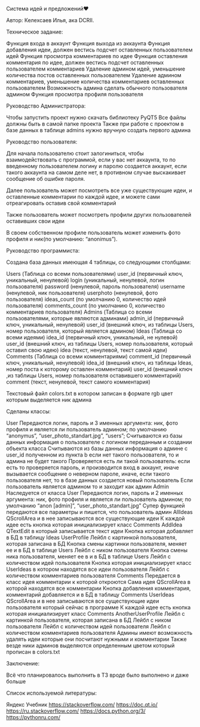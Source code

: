 Система идей и предложений❤️

Автор: Келехсаев Илья, ака DCRIl.


Техническое задание:

Функция входа в аккаунт
Функция выхода из аккаунта
Функция добавления идеи, должен вестись подсчет оставленных пользователем идей
Функция просмотра комментариев по идее
Функция оставления комментария по идее, должен вестись подсчет оставленных пользователем комментариев
Удаление админом идей, уменьшение количества постов оставленных пользователем
Удаление админом комментариев, уменьшение количества комментариев оставленных пользователем
Возможность админа сделать обычного пользователя админом
Функция просмотра профиля пользователя


Руководство Администратора:

Чтобы запустить проект нужно скачать библиотеку PyQT5
Все файлы должны быть в самой папке проекта
Также при работе с проектом в базе данных в таблице admins нужно вручную создать первого админа


Руководство пользователя:

Для начала пользователю стоит залогиниться, чтобы взаимодействовать с программой, если у вас нет аккаунта, то по введенному пользователем логину и паролю создается аккаунт, если такого аккаунта на самом деле нет, в противном случае выскакивает сообщение об ошибке пароля.

Далее пользователь может посмотреть все уже существующие идеи, и оставленные комментарии по каждой идее, и можете сами отреагировать оставив свой комментарий

Также пользователь может посмотреть профили других пользователей оставивших свои идеи

В своем собственном профиле пользователь может изменить фото профиля и ник(по умолчанию: “anonimus”).


Руководство программиста:

Создана база данных имеющая 4 таблицы, со следующими столбцами:

Users (Таблица со всеми пользователями)
user_id (первичный ключ, уникальный, ненулевой)
login (уникальный, ненулевой, логин пользователя)
password (ненулевой, пароль пользователя)
username (ненулевой, ник пользователя)
userphoto (ненулевой, фото пользователя)
ideas_count (по умолчанию 0, количество идей пользователя)
comments_count (по умолчанию 0, количество комментариев пользователя)
Admins (Таблица со всеми пользователями, которые являются админами) 
admin_id (первичный ключ, уникальный, ненулевой)
user_id (внешний ключ, из таблицы Users, номер пользователя, который является админом)
Ideas (Таблица со всеми идеями)
idea_id (первичный ключ, уникальный, не нулевой)
user_id (внешний ключ, из таблицы Users, номер пользователя, который оставил свою идею)
idea (текст, ненулевой, текст самой идеи)
Comments (Таблица со всеми комментариями)
comment_id (первичный ключ, уникальный, ненулевой)
idea_id (внешний ключ, из таблицы Ideas, номер поста к которому оставлен комментарий)
user_id (внешний ключ ,из  таблицы Users, номер пользователя оставившего комментарий)
comment (текст, ненулевой, текст самого комментария)

Текстовый файл colors.txt в котором записан в формате rgb цвет которым выделяется ник админа

Сделаны классы:


User
Передаются логин, пароль и 3 именных аргумента: ник, фото профиля и является ли пользователь админом; по умолчанию “anonymus”, “user_photo_standart.jpg”, “users”;
Считываются из базы данных информация о пользователе с логином переданным и создании объекта класса
Считываются из базы данных информация о админе с user_id полученном из пункта b если нет такого пользователя, то и админа не будет такого
Проверяется есть ли такой пользователь: если есть то проверяется пароль, и производится вход в аккаунт, иначе вызывается сообщение о неверном пароле, иначе, если такого пользователя нет, то в базе данных создается новый пользователь
Если пользователь является админом то и заходит как админ
Admin
Наследуется от класса User
Передаются логин, пароль и 2 именных аргумента: ник, фото профиля и является ли пользователь админом; по умолчанию “anon [admin]”, “user_photo_standart.jpg”
Супер функцией передаются все параметры и пишется, что пользователь админ
AllIdeas
QScrollArea и в нее записываются все существующие идеи
К каждой идее есть кнопка которая инициализирует класс Comments
AddIdea
QTextEdit в который записывается текст идеи
Кнопка которая добавляет в БД в таблицу Ideas
UserProfile
Лейбл с  картинкой пользователя, которая записана в БД
Кнопка смены картинки пользователя, меняет ее и в БД в таблице Users
Лейбл с ником пользователя
Кнопка смены ника пользователя, меняет ее в и в БД в таблице Users
Лейбл с количеством идей пользователя
Кнопка которая инициализирует класс UserIdeas в котором находятся все идеи пользователя
Лейбл с количеством комментариев пользователя
Comments
Передается в класс идея комментарии к которой откроются
Сама идея
QScrollArea в которой находятся все комментарии
Кнопка добавления комментария, комментарий добавляется и в БД в таблицу Comments
UserIdeas
QScrollArea и в нее записываются все существующие идеи пользователя который сейчас в программе
К каждой идее есть кнопка которая инициализирует класс Comments
AnotherUserProfile
Лейбл с  картинкой пользователя, которая записана в БД
Лейбл с ником пользователя
Лейбл с количеством идей пользователя
Лейбл с количеством комментариев пользователя
Админы имеют возможность удалять идеи которые они посчитают нужными и комментарии
Также везде ники админов выделяются определенным цветом который прописан в colors.txt



Заключение:

Всё что планировалось выполнить в ТЗ вроде было выполнено и даже больше


Список используемой литературы:

Яндекс Учебник
https://stackoverflow.com/
https://doc.qt.io/
https://ru.stackoverflow.com/
https://docs.python.org/3/
https://pythonru.com/
